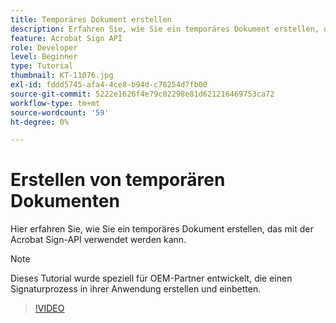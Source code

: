 ```yaml
---
title: Temporäres Dokument erstellen
description: Erfahren Sie, wie Sie ein temporäres Dokument erstellen, das mit der Acrobat Sign API verwendet werden kann.
feature: Acrobat Sign API
role: Developer
level: Beginner
type: Tutorial
thumbnail: KT-11076.jpg
exl-id: fddd5745-afa4-4ce8-b94d-c78254d7fb00
source-git-commit: 5222e1626f4e79c02298e81d621216469753ca72
workflow-type: tm+mt
source-wordcount: '59'
ht-degree: 0%

---
```


# Erstellen von temporären Dokumenten

Hier erfahren Sie, wie Sie ein temporäres Dokument erstellen, das mit der Acrobat Sign-API verwendet werden kann.

>[!NOTE]
>
>Dieses Tutorial wurde speziell für OEM-Partner entwickelt, die einen Signaturprozess in ihrer Anwendung erstellen und einbetten.

>[!VIDEO](https://video.tv.adobe.com/v/347351?hidetitle=true)
